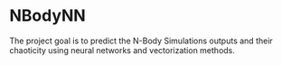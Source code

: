 # NBodyNN
The project goal is to predict the N-Body Simulations outputs and their chaoticity using neural networks and vectorization methods.
